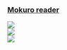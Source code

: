 ### [Mokuro reader](https://github.com/ZXY101/mokuro-reader)

![](https://img.shields.io/github/license/ZXY101/mokuro-reader?style=flat-square)<br />
[![](https://img.shields.io/github/last-commit/scillidan/mokuro-reader/main?label=last%20commit%20(fork)&style=flat-square)](https://github.com/scillidan/mokuro-reader)<br />
![](https://img.shields.io/badge/Vercel-black?style=flat&logo=Vercel&logoColor=white)